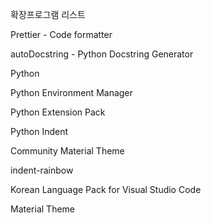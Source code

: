 확장프로그램 리스트

Prettier - Code formatter

autoDocstring - Python Docstring Generator

Python

Python Environment Manager

Python Extension Pack

Python Indent

Community Material Theme

indent-rainbow

Korean Language Pack for Visual Studio Code

Material Theme






















